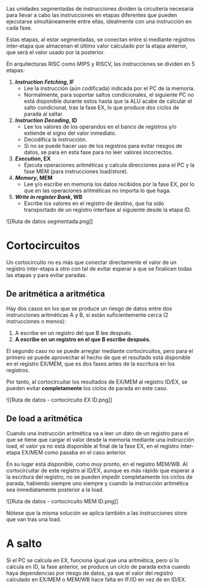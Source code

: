 
Las unidades segmentadas de instrucciones dividen la circuitería necesaria para llevar a cabo las instrucciones en etapas diferentes que pueden ejecutarse simultáneamente entre ellas, idealmente con una instrucción en cada fase.

Estas etapas, al estar segmentadas, se conectan entre sí mediante registros inter-etapa que almacenan el último valor calculado por la etapa anterior, que será el valor usado por la posterior.

En arquitecturas RISC como MIPS y RISCV, las instrucciones se dividen en 5 etapas:
1. ***Instruction Fetching*, IF**
    - Lee la instrucción (aún codificada) indicada por el PC de la memoria.
    - Normalmente, para soportar saltos condicionales, el siguiente PC no está disponible durante estos hasta que la ALU acabe de calcular el salto condicional, tras la fase EX, lo que produce dos ciclos de parada al saltar.
2. ***Instruction Decoding*, ID**
    - Lee los valores de los operandos en el banco de registros y/o extiende el signo del valor inmediato.
    - Decodifica la instrucción.
    - Si no se puede hacer uso de los registros para evitar riesgos de datos, se para en esta fase para no leer valores incorrectos.
3. ***Execution*, EX**
    - Ejecuta operaciones aritméticas y calcula direcciones para el PC y la fase MEM (para instrucciones load/store).
4. ***Memory*, MEM**
    - Lee y/o escribe en memoria los datos recibidos por la fase EX, por lo que en las operaciones aritméticas no importa lo que haga.
5. ***Write in register Bank*, WB**
    - Escribe los valores en el registro de destino, que ha sido transportado de un  registro interfase al siguiente desde la etapa ID.

![[Ruta de datos segmentada.png]]

# Cortocircuitos

Un cortocircuito no es más que conectar directamente el valor de un registro inter-etapa a otro con tal de evitar esperar a que se finalicen todas las etapas y para evitar paradas.

## De aritmética a aritmética

Hay dos casos en los que se produce un riesgo de datos entre dos instrucciones aritméticas A y B, si están suficientemente cerca (2 instrucciones o menos):

1. A escribe en un registro del que B lee después.
2. **A escribe en un registro en el que B escribe después.**

El segundo caso no se puede arreglar mediante cortocircuitos, pero para el primero se puede aprovechar el hecho de que el resultado está disponible en el registro EX/MEM, que es dos fases antes de la escritura en los registros.

Por tanto, al cortocircuitar los resultados de EX/MEM al registro ID/EX, se pueden evitar **completamente** los ciclos de parada en este caso.

![[Ruta de datos - cortocircuito EX ID.png]]

## De load a aritmética

Cuando una instrucción aritmética va a leer un dato de un registro para el que se tiene que cargar el valor desde la memoria mediante una instrucción load, el valor ya no está disponible al final de la fase EX, en el registro inter-etapa EX/MEM como pasaba en el caso anterior.

En su lugar está disponible, como muy pronto, en el registro MEM/WB. Al cortocircuitar de este registro al ID/EX, aunque es más rápido que esperar a la escritura del registro, no se pueden impedir completamente los ciclos de parada, habiendo siempre uno siempre y cuando la instrucción aritmética sea inmediatamente posterior a la load.

![[Ruta de datos - cortocircuito MEM ID.png]]

Nótese que la misma solución se aplica también a las instrucciones store que van tras una load.

# A salto

Si el PC se calcula en EX, funciona igual que una aritmética, pero si lo calcula en ID, la fase anterior, se produce un ciclo de parada extra cuando haya dependencias por riesgo de datos, ya que el valor del registro calculado en EX/MEM o MEM/WB hace falta en IF/ID en vez de en ID/EX.